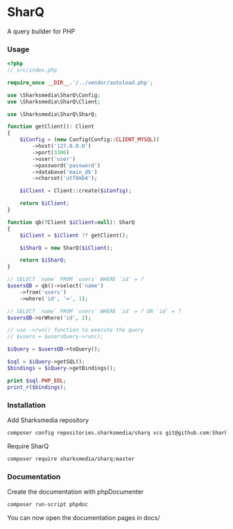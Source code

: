 # SharQ
A query builder for PHP

### Usage
```php
<?php
// src/index.php

require_once __DIR__.'/../vendor/autoload.php';

use \Sharksmedia\SharQ\Config;
use \Sharksmedia\SharQ\Client;

use \Sharksmedia\SharQ\SharQ;

function getClient(): Client
{
    $iConfig = (new Config(Config::CLIENT_MYSQL))
        ->host('127.0.0.0')
        ->port(3306)
        ->user('user')
        ->password('password')
        ->database('main_db')
        ->charset('utf8mb4');

    $iClient = Client::create($iConfig);

    return $iClient;
}

function qb(?Client $iClient=null): SharQ
{
    $iClient = $iClient ?? getClient();

    $iSharQ = new SharQ($iClient);

    return $iSharQ;
}

// SELECT `name` FROM `users` WHERE `id` = ?
$usersQB = qb()->select('name')
    ->from('users')
    ->where('id', '=', 1);

// SELECT `name` FROM `users` WHERE `id` = ? OR `id` = ?
$usersQB->orWhere('id', 2);

// use ->run() function to execute the query
// $users = $usersQuery->run();

$iQuery = $usersQB->toQuery();

$sql = $iQuery->getSQL();
$bindings = $iQuery->getBindings();

print $sql.PHP_EOL;
print_r($bindings);
```

### Installation
Add Sharksmedia repository
```bash
composer config repositories.sharksmedia/sharq vcs git@github.com:SharksMedia/SharQ.git
```

Require SharQ
```bash
composer require sharksmedia/sharq:master
```

### Documentation
Create the documentation with phpDocumenter

```bash
composer run-script phpdoc
```

You can now open the documentation pages in docs/
